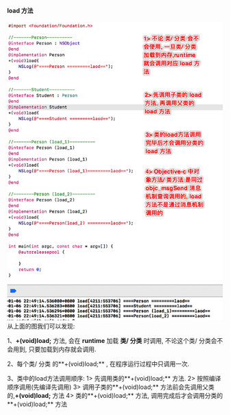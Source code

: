#### load 方法


![](/assets/Snip20190106_15.png)
<br>
从上面的图我们可以发现:

1、**+(void)load;**  方法, 会在 **runtime** 加载 **类/ 分类** 时调用, 不论这个类/ 分类会不会用到, 只要加载到内存就会调用.

2、每个类/ 分类 的**+(void)load;** , 在程序运行过程中只调用一次.

3、类中的load方法调用顺序:
1> 先调用类的**+(void)load;**  方法.
2> 按照编译顺序调用(先编译先调用)
3> 调用子类的**+(void)load;**  方法前会先调用父类的,**+(void)load;** 方法
4> 类的**+(void)load;** 方法, 调用完成后才会调用分类的**+(void)load;** 方法